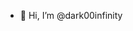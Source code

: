 - 👋 Hi, I’m @dark00infinity

<!---
dark00infinity/dark00infinity is a ✨ special ✨ repository because its `README.md` (this file) appears on your GitHub profile.
You can click the Preview link to take a look at your changes.
--->
